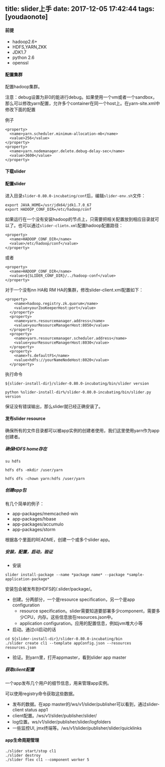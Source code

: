 
title: slider上手
date: 2017-12-05 17:42:44
tags: [youdaonote]
---

#### 前提
- hadoop2.6+
- HDFS,YARN,ZKK
- JDK1.7
- python 2.6
- openssl


#### 配置集群
配置hadoop集群。

注意：debug设置为非0的能进行debug。如果使用一个vm或者一个sandbox，那么可以修改yarn配置，允许多个container在同一个host上。在yarn-site.xml中修改下面的配置


例子
```
<property>
  <name>yarn.scheduler.minimum-allocation-mb</name>
  <value>256</value>
</property>
<property>
  <name>yarn.nodemanager.delete.debug-delay-sec</name>
  <value>3600</value>
</property>
```


#### 下载slider
#### 配置slider

进入目录`slider-0.80.0-incubating/conf`后，编辑`slider-env.sh`文件：
```
export JAVA_HOME=/usr/jdk64/jdk1.7.0_67
export HADOOP_CONF_DIR=/etc/hadoop/conf
```
如果运行在一个没有安装hadoop的节点上，只需要把相关配置放到相应目录就可以了。也可以通过`slider-clietn.xml`配置hadoop配置路径：
```
<property>
  <name>HADOOP_CONF_DIR</name>
  <value>/etc/hadoop/conf</value>
</property>
```

或者
```
<property>
  <name>HADOOP_CONF_DIR</name>
  <value>${SLIDER_CONF_DIR}/../hadoop-conf</value>
</property>
```

对于一个没有nn HA和 RM HA的集群，修改slider-client.xml配置如下：
```
<property>
    <name>hadoop.registry.zk.quorum</name>
    <value>yourZooKeeperHost:port</value>
  </property>
  <property>
    <name>yarn.resourcemanager.address</name>
    <value>yourResourceManagerHost:8050</value>
  </property>
  <property>
    <name>yarn.resourcemanager.scheduler.address</name>
    <value>yourResourceManagerHost:8030</value>
  </property>
  <property>
    <name>fs.defaultFS</name>
    <value>hdfs://yourNameNodeHost:8020</value>
  </property>
```

执行命令
```
${slider-install-dir}/slider-0.80.0-incubating/bin/slider version

python %slider-install-dir%/slider-0.80.0-incubating/bin/slider.py version
```


保证没有错误输出，那么slider就已经正确安装了。


#### 发布slider resource

确保所有的文件目录都可以被app实例的创建者使用，我们这里使用yarn作为app创建者。

##### 确保HDFS home存在
```
su hdfs

hdfs dfs -mkdir /user/yarn

hdfs dfs -chown yarn:hdfs /user/yarn
```

##### 创建app包

有几个简单的例子：
- app-packages/memcached-win
- app-packages/hbase
- app-packages/accumulo
- app-packages/storm

根据各个里面的README，创建一个或多个slider app。

##### 安装，配置，启动，验证

- 安装
```
slider install-package --name *package name* --package *sample-application-package*
```

安装包会被发布到HDFS的<User home dir>/.slider/package/<name provided in the command>。

- 创建。分两部分，一个是resource specification，另一个是app configuration
    - resource specification。slider需要知道要部署多少component，需要多少CPU，内存。这些信息放在resources.json中。
    - application configuration。应用的配置信息，例如jvm堆大小等
- 启动。通过cli启动的话
```
cd ${slider-install-dir}/slider-0.80.0-incubating/bin
./slider create cl1 --template appConfig.json --resources resources.json
```
- 验证。到yarn里，打开appmaster，看到slider app master

##### 获取client配置
一个app发布几个用户的细节信息，用来管理app实例。

可以使用registry命令获取这些数据。

- 发布的数据。在app master的/ws/v1/slider/publisher可以看到，通过slider-client status app1
- client配置。/ws/v1/slider/publisher/slider/<config name>
- log位置。ws/v1/slider/publisher/slider/logfolders
- 一些监控UI, jmx终端等。/ws/v1/slider/publisher/slider/quicklinks



#### app生命周期管理
```
./slider start/stop cl1
./slider destroy
./slider flex cl1 --component worker 5
```


